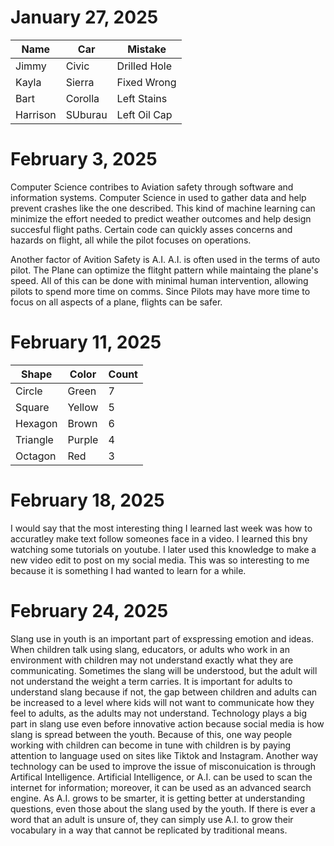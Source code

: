 # January 27, 2025
| Name        | Car         |Mistake |
| ----------- | ----------- |--------|
| Jimmy       | Civic       | Drilled Hole|
| Kayla       | Sierra      | Fixed Wrong |
| Bart        | Corolla     | Left Stains |
| Harrison    | SUburau     | Left Oil Cap|
# February 3, 2025
  Computer Science contribes to Aviation safety through software and information systems. Computer Science in used to gather data and help prevent crashes like the one described. This kind of machine learning can minimize the effort needed to predict weather outcomes and help design succesful flight paths. Certain code can quickly asses concerns and hazards on  flight, all while the pilot focuses on operations.
 
  Another factor of Avition Safety is A.I. A.I. is often used in the terms of auto pilot. The Plane can optimize the flitght pattern while maintaing the plane's speed. All of this can be done with minimal human intervention, allowing pilots to spend more time on comms. Since Pilots may have more time to focus on all aspects of a plane, flights can be safer.
# February 11, 2025
| Shape       | Color       |Count        |
| ----------- | ----------- |-------------|
| Circle      | Green       | 7           |
| Square      | Yellow      | 5           |
| Hexagon     | Brown       | 6           |
| Triangle    | Purple      | 4           |
| Octagon     | Red         | 3           |
# February 18, 2025
I would say that the most interesting thing I learned last week was how to accuratley make text follow someones face in a video. 
I learned this bny watching some tutorials on youtube. I later used this knowledge to make a new video edit to post on my social media.
This was so interesting to me because it is something I had wanted to learn for a while.
# February 24, 2025
Slang use in youth is an important part of exspressing emotion and ideas. When children talk using slang, educators, or adults who work in an environment with children may not understand exactly what they are communicating. Sometimes the slang will be understood, but the adult will not understand the weight a term carries. It is important for adults to understand slang because if not, the gap between children and adults can be increased to a level where kids will not want to communicate how they feel to adults, as the adults may not understand. 
  Technology plays a big part in slang use even before innovative action because social media is how slang is spread between the youth. Because of this, one way people working with children can become in tune with children is by paying attention to language used on sites like Tiktok and Instagram. Another way technology can be used to improve the issue of misconuication is through Artifical Intelligence. Artificial Intelligence, or A.I. can be used to scan the internet for information; moreover, it can be used as an advanced search engine. As A.I. grows to be smarter, it is getting better at understanding questions, even those about the slang used by the youth. If there is ever a word that an adult is unsure of, they can simply use A.I. to grow their vocabulary in a way that cannot be replicated by traditional means.
